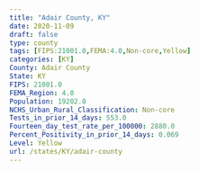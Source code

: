 ```yaml
---
title: "Adair County, KY"
date: 2020-11-09
draft: false
type: county
tags: [FIPS:21001.0,FEMA:4.0,Non-core,Yellow]
categories: [KY]
County: Adair County
State: KY
FIPS: 21001.0
FEMA_Region: 4.0
Population: 19202.0
NCHS_Urban_Rural_Classification: Non-core
Tests_in_prior_14_days: 553.0
Fourteen_day_test_rate_per_100000: 2880.0
Percent_Positivity_in_prior_14_days: 0.069
Level: Yellow
url: /states/KY/adair-county
---
```



